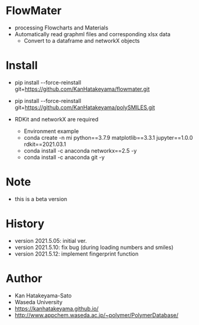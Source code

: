 # FlowMater
- processing Flowcharts and Materials
- Automatically read graphml files and corresponding xlsx data
	- Convert to a dataframe and networkX objects 


# Install
- pip install --force-reinstall git+https://github.com/KanHatakeyama/flowmater.git
- pip install --force-reinstall git+https://github.com/KanHatakeyama/polySMILES.git

- RDKit and networkX are required
	- Environment example
	- conda create -n mi python==3.7.9 matplotlib==3.3.1 jupyter==1.0.0 rdkit==2021.03.1 
	- conda install -c anaconda networkx==2.5 -y
	- conda install -c anaconda git -y


# Note
- this is a beta version

# History
- version 2021.5.05: initial ver.
- version 2021.5.10: fix bug (during loading numbers and smiles)
- version 2021.5.12: implement fingerprint function




# Author
- Kan Hatakeyama-Sato
- Waseda University
- https://kanhatakeyama.github.io/
- http://www.appchem.waseda.ac.jp/~polymer/PolymerDatabase/



```python

```
